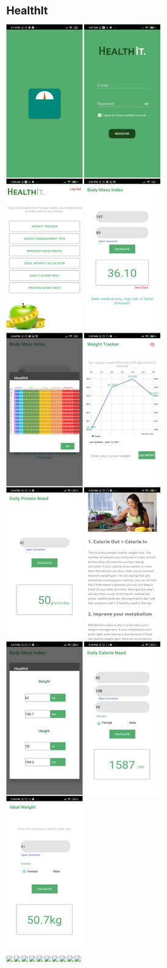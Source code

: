 # HealthIt

<img src= "images/Screenshot_2021-06-07-21-14-45-022_com.example.healthit.jpg" height = "400" width = "200">
<img src = "images/Screenshot_2021-12-06-04-07-11-047_com.example.healthit.jpg" height = "400" width = "200">
<img src= "images/Screenshot_2021-12-06-04-28-24-563_com.example.healthit.jpg" height = "400" width = "200">
<img src= "images/s2.jpg" height = "400" width = "200">
<img src= "images/s3.jpg" height = "400" width = "200">
<img src= "images/s9.jpg" height = "400" width = "200">
<img src= "images/s6.jpg" height = "400" width = "200">
<img src= "images/s8.jpg" height = "400" width = "200">
<img src= "images/s7.jpg" height = "400" width = "200">
<img src= "images/s5.jpg" height = "400" width = "200">
<img src= "images/s4.jpg" height = "400" width = "200">

![](images/filename%20Screenshot_2021-06-07-21-14-45-022_com.example.healthit.jpg)
![](images/filename%20s1.jpg)
![](images/filename%20s2.jpg)
![](images/filename%20s3.jpg)
![](images/filename%20s9.jpg)
![](images/filename%20s6.jpg)
![](images/filename%20s8.jpg)
![](images/filename%20s7.jpg)
![](images/filename%20s5.jpg)
![](images/filename%20s4.jpg)
